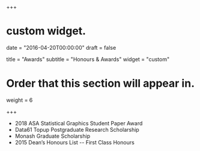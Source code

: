 +++
# custom widget.

date = "2016-04-20T00:00:00"
draft = false

title = "Awards"
subtitle = "Honours & Awards"
widget = "custom"

# Order that this section will appear in.
weight = 6

+++

* 2018 ASA Statistical Graphics Student Paper Award
* Data61 Topup Postgraduate Research Scholarship
* Monash Graduate Scholarship
* 2015 Dean’s Honours List -- First Class Honours
